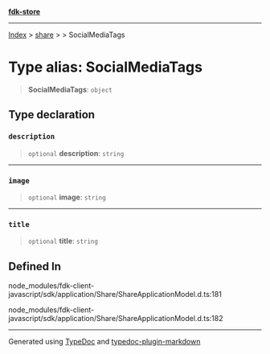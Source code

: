 [**fdk-store**](../../../README.md)
***

[Index](../../../API.md) > [share](../../README.md) > [<internal>](../README.md) > SocialMediaTags

# Type alias: SocialMediaTags

> **SocialMediaTags**: `object`

## Type declaration

### `description`

> `optional` **description**: `string`

***

### `image`

> `optional` **image**: `string`

***

### `title`

> `optional` **title**: `string`

## Defined In

node\_modules/fdk-client-javascript/sdk/application/Share/ShareApplicationModel.d.ts:181

node\_modules/fdk-client-javascript/sdk/application/Share/ShareApplicationModel.d.ts:182

***
Generated using [TypeDoc](https://typedoc.org/) and [typedoc-plugin-markdown](https://www.npmjs.com/package/typedoc-plugin-markdown)
